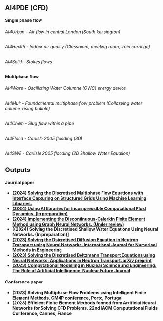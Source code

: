 ## AI4PDE (CFD)

#### Single phase flow 
###### AI4Urban  - Air flow in central London (South kensington) 
###### AI4Health - Indoor air quality (Classroom, meeting room, train carriage)
###### AI4Solid  - Stokes flows
#### Multiphase flow
###### AI4Wave  - Oscillating Water Columne (OWC) energy device 
###### AI4Mult  - Foundamental multiphase flow problem (Collasping water colume, rising bubble)
###### AI4Chem  - Slug flow within a pipe 
###### AI4Flood - Carlisle 2005 flooding (3D)
###### AI4SWE   - Cariisle 2005 flooding (2D Shallow Water Equation)

## Outputs

#### Journal paper
- **[(2024) Solving the Discretised
Multiphase Flow Equations with Interface Capturing on Structured Grids Using Machine Learning
Libraries.](http://arxiv.org/abs/2401.06755)**
- **[(2024) Using AI libraries for incompressible Computational Fluid Dynamics. (In preparation)](https://arxiv.org/abs/2402.17913)**
- **[(2024) Implementing the Discontinuous-Galerkin Finite Element Method using Graph Neural Networks. (Under review)](https://papers.ssrn.com/sol3/papers.cfm?abstract_id=4698813)**
- **[(2024) Solving the Discretised Shallow Water Equations Using Neural Networks. (In preparation)]**
- **[(2023) Solving the Dsicretised Diffusion Equation in Neutron Transport using Neural Networks. International Journal for Numerical Methods in Engineering](http://doi.org/10.1002/nme.7321)**
- **[(2023) Solving the Discretised Boltzmann Transport Equations using Neural Networks: Applications in Neutron Transport. arXiv preprint](https://doi.org/10.48550/arXiv.2301.09991)**
- **[(2023) Computational Modelling in Nuclear Science and Engineering: The Role of Artificial Intelligence. Nuclear Future Journal](https://www.nuclearinst.com/Nuclear-Future-19)**

#### Conference paper 
- **(2023) Solving Multiphase Flow Problems using Intelligent Finite Element Methods. CM4P conference, Porto, Portugal**
- **(2023) Efficient Finite Element Methods formed from Artificial Neural Networks for Solving CFD Problems. 22nd IACM Computational Fluids Conference, Cannes, France**

